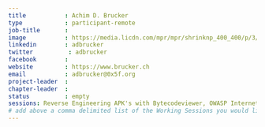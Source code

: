 ```yaml
---
title           : Achim D. Brucker
type            : participant-remote
job-title       :
image           : https://media.licdn.com/mpr/mpr/shrinknp_400_400/p/3/000/063/260/3d64d19.jpg
linkedin        : adbrucker
twitter          : adbrucker
facebook        :
website         : https://www.brucker.ch
email           : adbrucker@0x5f.org
project-leader  :
chapter-leader  :
status          : empty
sessions: Reverse Engineering APK's with Bytecodeviewer, OWASP Internet of Things Project, Testing Guide v5, Owasp Orizon Reboot,Security Guidance and Feedback in IDE,  Integrating Security Tools in the SDL, Best practices in using SAST, DAST, IAST and RASP Tools, Scaling Static Analysis Reviews and Deployments
# add above a comma delimited list of the Working Sessions you would like to attend (use the session's title)
---
```


<!-- put more details about participant here -->

